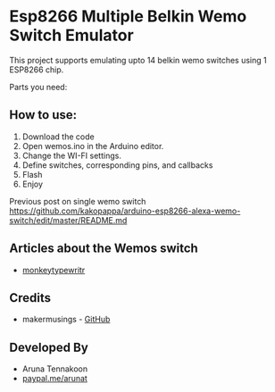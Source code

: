 # Esp8266 Multiple Belkin Wemo Switch Emulator

This project supports emulating upto 14 belkin wemo switches using 1 ESP8266 chip.

Parts you need:

## How to use:

1. Download the code
2. Open wemos.ino in the Arduino editor.
2. Change the WI-FI settings. 
3. Define switches, corresponding pins, and callbacks
3. Flash 
4. Enjoy

Previous post on single wemo switch
https://github.com/kakopappa/arduino-esp8266-alexa-wemo-switch/edit/master/README.md


## Articles about the Wemos switch
* [monkeytypewritr](https://medium.com/@monkeytypewritr/amazon-echo-esp8266-iot-a42076daafa5#.oc4od1xa0)


## Credits

- makermusings - [GitHub](https://github.com/makermusings/fauxmo)

## Developed By

* Aruna Tennakoon
 * [paypal.me/arunat](http://paypal.me/arunat)

